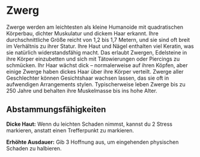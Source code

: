 # Zwerg
Zwerge werden am leichtesten als kleine Humanoide mit quadratischen Körperbau, dichter Muskulatur und dickem Haar erkannt.
Ihre durchschnittliche Größe reicht von 1,2 bis 1,7 Metern, und sie sind oft breit im Verhältnis zu ihrer Statur.
Ihre Haut und Nägel enthalten viel Keratin, was sie natürlich widerstandsfähig macht.
Das erlaubt Zwergen, Edelsteine in ihre Körper einzubetten und sich mit Tätowierungen oder Piercings zu schmücken.
Ihr Haar wächst dick – normalerweise auf ihren Köpfen, aber einige Zwerge haben dickes Haar über ihre Körper verteilt.
Zwerge aller Geschlechter können Gesichtshaar wachsen lassen, das sie oft in aufwendigen Arrangements stylen.
Typischerweise leben Zwerge bis zu 250 Jahre und behalten ihre Muskelmasse bis ins hohe Alter.

## Abstammungsfähigkeiten
**Dicke Haut:** Wenn du leichten Schaden nimmst, kannst du 2 Stress markieren, anstatt einen Trefferpunkt zu markieren.

**Erhöhte Ausdauer:** Gib 3 Hoffnung aus, um eingehenden physischen Schaden zu halbieren.
